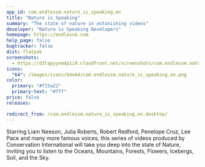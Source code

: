 ```yaml
---
app_id: com.endlessm.nature_is_speaking.en
title: "Nature is Speaking"
summary: "The state of nature in astonishing videos"
developer: "Nature is Speaking Developers"
homepage: https://endlessm.com
help_page: false
bugtracker: false
dist: flatpak
screenshots:
  - https://d3lapyynmdp1i9.cloudfront.net/screenshots/com.endlessm.nature_is_speaking.en/C/com.endlessm.nature_is_speaking.en-screenshot1.jpg
icons:
  "64": /images/icons/64x64/com.endlessm.nature_is_speaking.en.png
color:
  primary: "#f15a22"
  primary-text: "#fff"
price: false
releases:

redirect_from: /com.endlessm.nature_is_speaking.en.desktop/
---
```


<p>Starring Liam Neeson, Julia Roberts, Robert Redford, Penelope Cruz, Lee Pace and many more famous voices, this series of videos produced by Conservation International will take you deep into the state of Nature, inviting you to listen to the Oceans, Mountains, Forests, Flowers, Icebergs, Soil, and the Sky.</p>